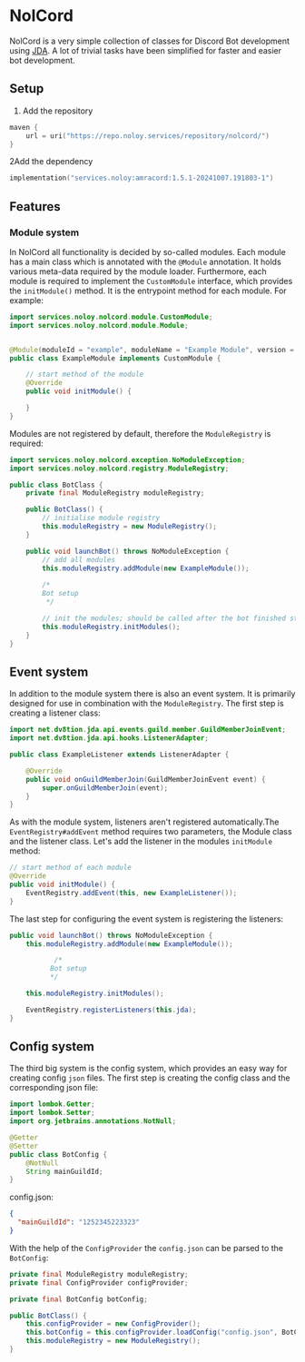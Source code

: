 # NolCord

NolCord is a very simple collection of classes for Discord Bot development
using [JDA](https://github.com/discord-jda/JDA). A lot of trivial tasks have been simplified for faster and easier bot
development.

## Setup

1. Add the repository

```kotlin
maven {
    url = uri("https://repo.noloy.services/repository/nolcord/")
}
```

2Add the dependency

```kotlin
implementation("services.noloy:amracord:1.5.1-20241007.191803-1")
```

## Features

### Module system

In NolCord all functionality is decided by so-called modules. Each module has a main class which is annotated with
the ``@Module`` annotation. It holds various meta-data required by the module loader. Furthermore, each module is
required to implement the ``CustomModule`` interface, which provides the ``initModule()`` method. It is the entrypoint
method for each module. For example:

```java
import services.noloy.nolcord.module.CustomModule;
import services.noloy.nolcord.module.Module;


@Module(moduleId = "example", moduleName = "Example Module", version = "1.0", description = "An example module for previewing the module system")
public class ExampleModule implements CustomModule {

    // start method of the module
    @Override
    public void initModule() {

    }
}
```

Modules are not registered by default, therefore the ``ModuleRegistry`` is required:

```java
import services.noloy.nolcord.exception.NoModuleException;
import services.noloy.nolcord.registry.ModuleRegistry;

public class BotClass {
    private final ModuleRegistry moduleRegistry;

    public BotClass() {
        // initialise module registry
        this.moduleRegistry = new ModuleRegistry();
    }

    public void launchBot() throws NoModuleException {
        // add all modules
        this.moduleRegistry.addModule(new ExampleModule());
        
        /*
        Bot setup
         */

        // init the modules; should be called after the bot finished starting
        this.moduleRegistry.initModules();
    }
}

```

## Event system

In addition to the module system there is also an event system. It is primarily designed for use in combination with
the ``ModuleRegistry``. The first step is creating a listener class:

```java
import net.dv8tion.jda.api.events.guild.member.GuildMemberJoinEvent;
import net.dv8tion.jda.api.hooks.ListenerAdapter;

public class ExampleListener extends ListenerAdapter {

    @Override
    public void onGuildMemberJoin(GuildMemberJoinEvent event) {
        super.onGuildMemberJoin(event);
    }
}
```

As with the module system, listeners aren't registered automatically.The ``EventRegistry#addEvent`` method requires two
parameters, the Module class and the listener class. Let's add the listener in the
modules ``initModule`` method:

```java
// start method of each module
@Override
public void initModule() {
    EventRegistry.addEvent(this, new ExampleListener());
}
```

The last step for configuring the event system is registering the listeners:

```java
public void launchBot() throws NoModuleException {
    this.moduleRegistry.addModule(new ExampleModule());

           /*
          Bot setup
          */

    this.moduleRegistry.initModules();

    EventRegistry.registerListeners(this.jda);
}
```

## Config system

The third big system is the config system, which provides an easy way for creating config ``json`` files. The first step
is creating the config class and the corresponding json file:

```java
import lombok.Getter;
import lombok.Setter;
import org.jetbrains.annotations.NotNull;

@Getter
@Setter
public class BotConfig {
    @NotNull
    String mainGuildId;
}
```

config.json:

```json
{
  "mainGuildId": "1252345223323"
}
```

With the help of the ``ConfigProvider`` the ``config.json`` can be parsed to the ``BotConfig``:

```java
private final ModuleRegistry moduleRegistry;
private final ConfigProvider configProvider;

private final BotConfig botConfig;

public BotClass() {
    this.configProvider = new ConfigProvider();
    this.botConfig = this.configProvider.loadConfig("config.json", BotConfig.class);
    this.moduleRegistry = new ModuleRegistry();
}
```